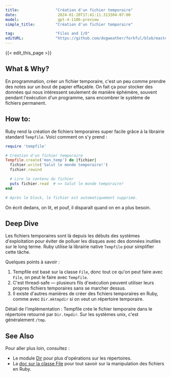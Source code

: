 ```yaml
---
title:                "Création d'un fichier temporaire"
date:                  2024-01-20T17:41:11.313304-07:00
model:                 gpt-4-1106-preview
simple_title:         "Création d'un fichier temporaire"

tag:                  "Files and I/O"
editURL:              "https://github.com/dogweather/forkful/blob/master/content/fr/ruby/creating-a-temporary-file.md"
---
```


{{< edit_this_page >}}

## What & Why?
En programmation, créer un fichier temporaire, c'est un peu comme prendre des notes sur un bout de papier effaçable. On fait ça pour stocker des données qui nous intéressent seulement de manière éphémère, souvent pendant l'exécution d'un programme, sans encombrer le système de fichiers permanent.

## How to:
Ruby rend la création de fichiers temporaires super facile grâce à la librairie standard `Tempfile`. Voici comment on s'y prend :

```Ruby
require 'tempfile'

# Création d'un fichier temporaire
Tempfile.create('mon_temp') do |fichier|
  fichier.write('Salut le monde temporaire!')
  fichier.rewind

  # Lire le contenu du fichier
  puts fichier.read  # => Salut le monde temporaire!
end

# Après le block, le fichier est automatiquement supprimé.
```
On écrit dedans, on lit, et pouf, il disparaît quand on en a plus besoin.

## Deep Dive
Les fichiers temporaires sont là depuis les débuts des systèmes d'exploitation pour éviter de polluer les disques avec des données inutiles sur le long terme. Ruby utilise la librairie native `Tempfile` pour simplifier cette tâche.

Quelques points à savoir :
1. Tempfile est basé sur la classe `File`, donc tout ce qu'on peut faire avec `File`, on peut le faire avec `Tempfile`.
2. C'est thread-safe — plusieurs fils d'exécution peuvent utiliser leurs propres fichiers temporaires sans se marcher dessus.
3. Il existe d'autres manières de créer des fichiers temporaires en Ruby, comme avec `Dir.mktmpdir` si on veut un répertoire temporaire.

Détail de l'implémentation : Tempfile crée le fichier temporaire dans le répertoire retourné par `Dir.tmpdir`. Sur les systèmes unix, c'est généralement `/tmp`.

## See Also
Pour aller plus loin, consultez :
- Le module [Dir](https://ruby-doc.org/core/Dir.html) pour plus d'opérations sur les répertoires.
- La [doc sur la classe File](https://ruby-doc.org/core/File.html) pour tout savoir sur la manipulation des fichiers en Ruby.
